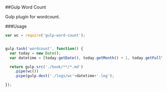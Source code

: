 ##Gulp Word Count

Gulp plugin for wordcount.

###Usage

````js
var wc = require('gulp-word-count');


gulp.task('wordcount', function() {
  var today = new Date();
  var datetime = [today.getDate(), today.getMonth() + 1, today.getFullYear()].join('_');

  return gulp.src('./book/**/*.md')
    .pipe(wc())
    .pipe(gulp.dest('./logs/wc'+datetime+'.log');

});
````
